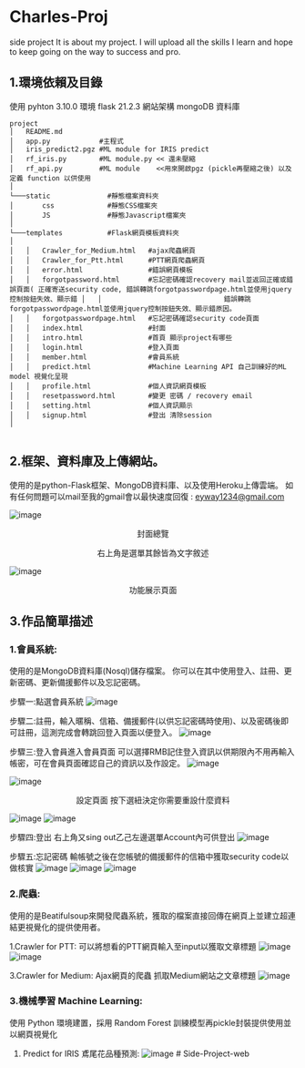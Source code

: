 # Charles-Proj
side project
It is about my project. I will upload all the skills I learn and hope to keep going on the way to success and pro.

## 1.環境依賴及目錄
使用 
pyhton 3.10.0 環境
flask 21.2.3  網站架構
mongoDB  資料庫

```
project
│   README.md
│   app.py            #主程式    
│   iris_predict2.pgz #ML module for IRIS predict
│   rf_iris.py        #ML module.py << 還未壓縮
│   rf_api.py         #ML module    <<用來開啟pgz (pickle再壓縮之後) 以及定義 function 以供使用
│
└───static              #靜態檔案資料夾
│       css             #靜態CSS檔案夾
│       JS              #靜態Javascript檔案夾      
│       
└───templates           #Flask網頁模板資料夾
│
│   │   Crawler_for_Medium.html   #ajax爬蟲網頁
│   │   Crawler_for_Ptt.html      #PTT網頁爬蟲網頁
│   │   error.html                #錯誤網頁模板
│   │   forgotpassword.html       #忘記密碼確認recovery mail並返回正確或錯誤頁面( 正確寄送security code, 錯誤轉跳forgotpasswordpage.html並使用jquery控制按鈕失效、顯示錯 │   │                              錯誤轉跳forgotpasswordpage.html並使用jquery控制按鈕失效、顯示錯原因。
│   │   forgotpasswordpage.html   #忘記密碼確認security code頁面
│   │   index.html                #封面
│   │   intro.html                #首頁 顯示project有哪些
│   │   login.html                #登入頁面 
│   │   member.html               #會員系統
│   │   predict.html              #Machine Learning API 自己訓練好的ML model 視覺化呈現
│   │   profile.html              #個人資訊網頁模板
│   │   resetpassword.html        #變更 密碼 / recovery email 
│   │   setting.html              #個人資訊顯示
│   │   signup.html               #登出 清除session
│   


```
## 2.框架、資料庫及上傳網站。
使用的是python-Flask框架、MongoDB資料庫、以及使用Heroku上傳雲端。
如有任何問題可以mail至我的gmail會以最快速度回復 : eyway1234@gmail.com

![image](https://user-images.githubusercontent.com/58247533/164646759-8a0d1679-be35-4502-a527-d4b6bfbb2759.png)


<p align="center"> 封面總覽  </p>
<p align="center"> 右上角是選單其餘皆為文字敘述 </p>

![image](https://user-images.githubusercontent.com/58247533/164641443-a7a9fdb2-b83e-4dbd-8c20-0adbc81ea751.png)
<p align="center"> 功能展示頁面  </p>

## 3.作品簡單描述
### 1.會員系統:
  使用的是MongoDB資料庫(Nosql)儲存檔案。
  你可以在其中使用登入、註冊、更新密碼、更新備援郵件以及忘記密碼。
  
  步驟一:點選會員系統
  ![image](https://user-images.githubusercontent.com/58247533/164642758-b7a074fc-0a2b-4b73-a728-d8810cc72058.png)
  
  步驟二:註冊，輸入暱稱、信箱、備援郵件(以供忘記密碼時使用)、以及密碼後即可註冊，這測完成會轉跳回登入頁面以便登入。
  ![image](https://user-images.githubusercontent.com/58247533/164644238-fe248d39-ec75-4335-a4c8-cd974025b707.png)

  
  步驟三:登入會員進入會員頁面 可以選擇RMB記住登入資訊以供期限內不用再輸入帳密，可在會員頁面確認自己的資訊以及作設定。 
  ![image](https://user-images.githubusercontent.com/58247533/164643319-157714d8-673a-4141-bdfb-85b82df7fb6e.png)
  
  ![image](https://user-images.githubusercontent.com/58247533/164643425-6873b9e6-5e0e-461f-b6cc-ab7feb7d0af7.png)
  
  <p align="center"> 設定頁面 按下選紐決定你需要重設什麼資料  </p>
  
  ![image](https://user-images.githubusercontent.com/58247533/164643657-2fd78d26-1e38-49e2-b22c-43e2c29beb8b.png)
  ![image](https://user-images.githubusercontent.com/58247533/164643701-36068d1d-bcd7-472a-9847-38c52999ec37.png)
  
  步驟四:登出 右上角又sing out乙己左邊選單Account內可供登出
  ![image](https://user-images.githubusercontent.com/58247533/164644039-af765335-72b7-4d4b-af75-2289ded64c1e.png)
  
  步驟五:忘記密碼 輸帳號之後在您帳號的備援郵件的信箱中獲取security code以做核實
  ![image](https://user-images.githubusercontent.com/58247533/164644332-8c025321-a489-41d3-993b-14aebd8e222b.png)
  ![image](https://user-images.githubusercontent.com/58247533/164644609-b8d54fd6-9a7a-4c6b-af34-f18265961feb.png)
  ![image](https://user-images.githubusercontent.com/58247533/164644925-b9f42914-285f-4867-b741-d79322fd0d9e.png)

  ### 2.爬蟲:
  使用的是Beatifulsoup來開發爬蟲系統，獲取的檔案直接回傳在網頁上並建立超連結更視覺化的提供使用者。
  
  1.Crawler for PTT: 
      可以將想看的PTT網頁輸入至input以獲取文章標題
  ![image](https://user-images.githubusercontent.com/58247533/164645343-da78ef01-98c4-4020-8de6-33b8bf15ad21.png)
  ![image](https://user-images.githubusercontent.com/58247533/164645498-a5d96ab3-b888-431d-b71d-b00f2942e785.png)

  3.Crawler for Medium: 
      Ajax網頁的爬蟲 抓取Medium網站之文章標題
  ![image](https://user-images.githubusercontent.com/58247533/164645721-8e4b1a29-d834-4a8e-b887-388e4d1e25f5.png)
  
  ### 3.機械學習 Machine Learning: 
  使用 Python 環境建置，採用 Random Forest 訓練模型再pickle封裝提供使用並以網頁視覺化
  
  1. Predict for IRIS 鳶尾花品種預測:
  ![image](https://user-images.githubusercontent.com/58247533/164646540-5d5e5dd4-bf71-4581-b9c5-8113b3af1a5a.png)
#   S i d e - P r o j e c t - w e b  
 